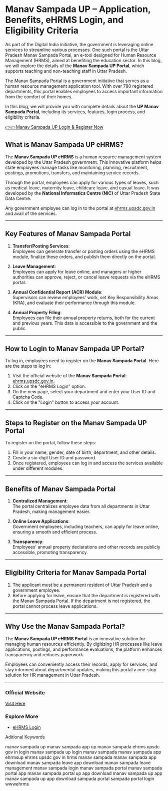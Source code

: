 # Manav Sampada UP – Application, Benefits, eHRMS Login, and Eligibility Criteria  

As part of the Digital India initiative, the government is leveraging online services to streamline various processes. One such portal is the Uttar Pradesh Manav Sampada Portal, an e-tool designed for Human Resource Management (HRMS), aimed at benefiting the education sector. In this blog, we will explore the details of the **Manav Sampada UP Portal**, which supports teaching and non-teaching staff in Uttar Pradesh.  

The Manav Sampada Portal is a government initiative that serves as a human resource management application tool. With over 780 registered departments, this portal enables employees to access important information from the comfort of their homes.  

In this blog, we will provide you with complete details about the **UP Manav Sampada Portal**, including its services, features, login process, and eligibility criteria.  

[👉👉Manav Sampada UP Login & Register Now ](https://lakhimpurkheri.com/manav-sampada-up)

## What is Manav Sampada UP eHRMS?  

The **Manav Sampada UP eHRMS** is a human resource management system developed by the Uttar Pradesh government. This innovative platform helps state employees manage tasks like monitoring, planning, recruitment, postings, promotions, transfers, and maintaining service records.  

Through the portal, employees can apply for various types of leaves, such as medical leave, maternity leave, childcare leave, and casual leave. It was developed by the **National Informatics Centre (NIC)** of Uttar Pradesh State Data Centre.  

Any government employee can log in to the portal at [ehrms.upsdc.gov.in](https://lakhimpurkheri.com/manav-sampada-up) and avail of the services.  

---

## Key Features of Manav Sampada Portal  

1. **Transfer/Posting Services**:  
   Employees can generate transfer or posting orders using the eHRMS module, finalize these orders, and publish them directly on the portal.  

2. **Leave Management**:  
   Employees can apply for leave online, and managers or higher authorities can approve, reject, or cancel leave requests via the eHRMS portal.  

3. **Annual Confidential Report (ACR) Module**:  
   Supervisors can review employees' work, set Key Responsibility Areas (KRA), and evaluate their performance through this module.  

4. **Annual Property Filing**:  
   Employees can file their annual property returns, both for the current and previous years. This data is accessible to the government and the public.  

---

## How to Login to Manav Sampada UP Portal?  

To log in, employees need to register on the **Manav Sampada Portal**. Here are the steps to log in:  

1. Visit the official website of the **Manav Sampada Portal**: [ehrms.upsdc.gov.in](https://lakhimpurkheri.com/manav-sampada-up).  
2. Click on the "eHRMS Login" option.  
3. On the new page, select your department and enter your User ID and Captcha Code.  
4. Click on the "Login" button to access your account.  

---

## Steps to Register on the Manav Sampada UP Portal  

To register on the portal, follow these steps:  

1. Fill in your name, gender, date of birth, department, and other details.  
2. Create a six-digit User ID and password.  
3. Once registered, employees can log in and access the services available under different modules.  

---

## Benefits of Manav Sampada Portal  

1. **Centralized Management**:  
   The portal centralizes employee data from all departments in Uttar Pradesh, making management easier.  

2. **Online Leave Applications**:  
   Government employees, including teachers, can apply for leave online, ensuring a smooth and efficient process.  

3. **Transparency**:  
   Employees' annual property declarations and other records are publicly accessible, promoting transparency.  

---

## Eligibility Criteria for Manav Sampada Portal  

1. The applicant must be a permanent resident of Uttar Pradesh and a government employee.  
2. Before applying for leave, ensure that the department is registered with the Manav Sampada Portal. If the department is not registered, the portal cannot process leave applications.  

---

## Why Use the Manav Sampada Portal?  

The **Manav Sampada UP eHRMS Portal** is an innovative solution for managing human resources efficiently. By digitizing HR processes like leave applications, postings, and performance evaluations, the platform enhances transparency and reduces paperwork.  

Employees can conveniently access their records, apply for services, and stay informed about departmental updates, making this portal a one-stop solution for HR management in Uttar Pradesh.  

---

### Official Website  
[Visit Here](https://lakhimpurkheri.com/manav-sampada-up)  

### Explore More  
- [eHRMS Login](https://lakhimpurkheri.com/manav-sampada-up)

Aditional Keywords

manav sampada up
manav sampada app up
manav sampada ehrms upsdc gov in login
manav sampada up login
manav sampada
manav sampada app
ehrmsup
ehrms upsdc gov in
hrms manav sampada
manav sampada app download
manav sampada leave app download
manav sampada leave management
manav sampada login
manav sampada portal
manav sampada portal app
manav sampada portal up app download
manav sampada up app
manav sampada up app download
sampada portal
sampada portal login
wwwehrms
